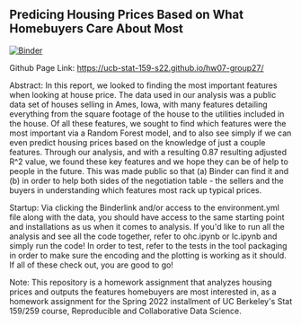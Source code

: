 ## Predicing Housing Prices Based on What Homebuyers Care About Most

[![Binder](https://mybinder.org/badge_logo.svg)](https://mybinder.org/v2/gh/UCB-stat-159-s22/hw07-group27.git/HEAD)

Github Page Link: https://ucb-stat-159-s22.github.io/hw07-group27/

Abstract:
In this report, we looked to finding the most important features when looking at house price. The data used in our analysis was a public data set of houses selling in Ames, Iowa, with many features detailing everything from the square footage of the house to the utilities included in the house. Of all these features, we sought to find which features were the most important via a Random Forest model, and to also see simply if we can even predict housing prices based on the knowledge of just a couple features. Through our analysis, and with a resulting 0.87 resulting adjusted R^2 value, we found these key features and we hope they can be of help to people in the future. This was made public so that (a) Binder can find it and (b) in order to help both sides of the negotiation table - the sellers and the buyers in understanding which features most rack up typical prices.

Startup: 
Via clicking the Binderlink and/or access to the environment.yml file along with the data, you should have access to the same starting point and installations as us when it comes to analysis. If you'd like to run all the analysis and see all the code together, refer to ohc.ipynb or lc.ipynb and simply run the code! In order to test, refer to the tests in the tool packaging in order to make sure the encoding and the plotting is working as it should. If all of these check out, you are good to go!

Note:
This repository is a homework assignment that analyzes housing prices and outputs the features homebuyers are most interested in, as a homework assignment for the Spring 2022 installment of UC Berkeley's Stat 159/259 course, Reproducible and Collaborative Data Science.
